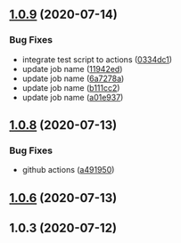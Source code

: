 ## [1.0.9](https://github.com/magna25/jebena/compare/1.0.8...1.0.9) (2020-07-14)


### Bug Fixes

* integrate test script to actions ([0334dc1](https://github.com/magna25/jebena/commit/0334dc11e809edca2a3d857b910d2df80cabc6a4))
* update job name ([11942ed](https://github.com/magna25/jebena/commit/11942ed3888637945c1ebbaf7cc6da6a2fa85315))
* update job name ([6a7278a](https://github.com/magna25/jebena/commit/6a7278ab5469275aec8c919316ccb81c6ead407a))
* update job name ([b111cc2](https://github.com/magna25/jebena/commit/b111cc2a94f876473bc0f03ff3178d126f2f3869))
* update job name ([a01e937](https://github.com/magna25/jebena/commit/a01e9375222d0a322bd110ce282d97bab9a97635))



## [1.0.8](https://github.com/magna25/jebena/compare/v1.0.6...1.0.8) (2020-07-13)


### Bug Fixes

* github actions ([a491950](https://github.com/magna25/jebena/commit/a491950cb2fae9ffc42447b3c3f243d2140d870f))



## [1.0.6](https://github.com/magna25/jebena/compare/v1.0.3...v1.0.6) (2020-07-13)



## 1.0.3 (2020-07-12)



